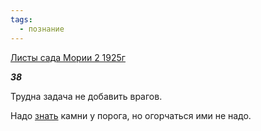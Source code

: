 ```yaml
---
tags:
  - познание
---
```

[Листы сада Мории 2 1925г](https://127.0.0.1:4002/agni/1925)

___38___

Трудна задача не добавить врагов.   

Надо [знать](../../../tags/#познание) камни у порога, но огорчаться ими не надо.   

